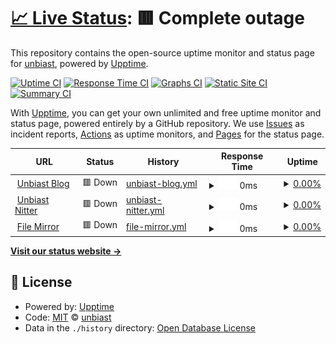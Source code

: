 # [📈 Live Status](https://status.unbia.st): <!--live status--> **🟥 Complete outage**

This repository contains the open-source uptime monitor and status page for [unbiast](https://status.unbia.st), powered by [Upptime](https://github.com/upptime/upptime).

[![Uptime CI](https://github.com/unbiast/status/workflows/Uptime%20CI/badge.svg)](https://github.com/unbiast/status/actions?query=workflow%3A%22Uptime+CI%22)
[![Response Time CI](https://github.com/unbiast/status/workflows/Response%20Time%20CI/badge.svg)](https://github.com/unbiast/status/actions?query=workflow%3A%22Response+Time+CI%22)
[![Graphs CI](https://github.com/unbiast/status/workflows/Graphs%20CI/badge.svg)](https://github.com/unbiast/status/actions?query=workflow%3A%22Graphs+CI%22)
[![Static Site CI](https://github.com/unbiast/status/workflows/Static%20Site%20CI/badge.svg)](https://github.com/unbiast/status/actions?query=workflow%3A%22Static+Site+CI%22)
[![Summary CI](https://github.com/unbiast/status/workflows/Summary%20CI/badge.svg)](https://github.com/unbiast/status/actions?query=workflow%3A%22Summary+CI%22)

With [Upptime](https://upptime.js.org), you can get your own unlimited and free uptime monitor and status page, powered entirely by a GitHub repository. We use [Issues](https://github.com/unbiast/status/issues) as incident reports, [Actions](https://github.com/unbiast/status/actions) as uptime monitors, and [Pages](https://status.unbia.st) for the status page.

<!--start: status pages-->
<!-- This summary is generated by Upptime (https://github.com/upptime/upptime) -->
<!-- Do not edit this manually, your changes will be overwritten -->
<!-- prettier-ignore -->
| URL | Status | History | Response Time | Uptime |
| --- | ------ | ------- | ------------- | ------ |
| <img alt="" src="https://icons.duckduckgo.com/ip3/unbia.st.ico" height="13"> [Unbiast Blog](https://unbia.st) | 🟥 Down | [unbiast-blog.yml](https://github.com/unbiast/status/commits/HEAD/history/unbiast-blog.yml) | <details><summary><img alt="Response time graph" src="./graphs/unbiast-blog/response-time-week.png" height="20"> 0ms</summary><br><a href="https://status.unbia.st/history/unbiast-blog"><img alt="Response time 0" src="https://img.shields.io/endpoint?url=https%3A%2F%2Fraw.githubusercontent.com%2Funbiast%2Fstatus%2FHEAD%2Fapi%2Funbiast-blog%2Fresponse-time.json"></a><br><a href="https://status.unbia.st/history/unbiast-blog"><img alt="24-hour response time 0" src="https://img.shields.io/endpoint?url=https%3A%2F%2Fraw.githubusercontent.com%2Funbiast%2Fstatus%2FHEAD%2Fapi%2Funbiast-blog%2Fresponse-time-day.json"></a><br><a href="https://status.unbia.st/history/unbiast-blog"><img alt="7-day response time 0" src="https://img.shields.io/endpoint?url=https%3A%2F%2Fraw.githubusercontent.com%2Funbiast%2Fstatus%2FHEAD%2Fapi%2Funbiast-blog%2Fresponse-time-week.json"></a><br><a href="https://status.unbia.st/history/unbiast-blog"><img alt="30-day response time 0" src="https://img.shields.io/endpoint?url=https%3A%2F%2Fraw.githubusercontent.com%2Funbiast%2Fstatus%2FHEAD%2Fapi%2Funbiast-blog%2Fresponse-time-month.json"></a><br><a href="https://status.unbia.st/history/unbiast-blog"><img alt="1-year response time 0" src="https://img.shields.io/endpoint?url=https%3A%2F%2Fraw.githubusercontent.com%2Funbiast%2Fstatus%2FHEAD%2Fapi%2Funbiast-blog%2Fresponse-time-year.json"></a></details> | <details><summary><a href="https://status.unbia.st/history/unbiast-blog">0.00%</a></summary><a href="https://status.unbia.st/history/unbiast-blog"><img alt="All-time uptime 20.07%" src="https://img.shields.io/endpoint?url=https%3A%2F%2Fraw.githubusercontent.com%2Funbiast%2Fstatus%2FHEAD%2Fapi%2Funbiast-blog%2Fuptime.json"></a><br><a href="https://status.unbia.st/history/unbiast-blog"><img alt="24-hour uptime 0.00%" src="https://img.shields.io/endpoint?url=https%3A%2F%2Fraw.githubusercontent.com%2Funbiast%2Fstatus%2FHEAD%2Fapi%2Funbiast-blog%2Fuptime-day.json"></a><br><a href="https://status.unbia.st/history/unbiast-blog"><img alt="7-day uptime 0.00%" src="https://img.shields.io/endpoint?url=https%3A%2F%2Fraw.githubusercontent.com%2Funbiast%2Fstatus%2FHEAD%2Fapi%2Funbiast-blog%2Fuptime-week.json"></a><br><a href="https://status.unbia.st/history/unbiast-blog"><img alt="30-day uptime 1.38%" src="https://img.shields.io/endpoint?url=https%3A%2F%2Fraw.githubusercontent.com%2Funbiast%2Fstatus%2FHEAD%2Fapi%2Funbiast-blog%2Fuptime-month.json"></a><br><a href="https://status.unbia.st/history/unbiast-blog"><img alt="1-year uptime 0.00%" src="https://img.shields.io/endpoint?url=https%3A%2F%2Fraw.githubusercontent.com%2Funbiast%2Fstatus%2FHEAD%2Fapi%2Funbiast-blog%2Fuptime-year.json"></a></details>
| <img alt="" src="https://icons.duckduckgo.com/ip3/nitter.unbia.st.ico" height="13"> [Unbiast Nitter](https://nitter.unbia.st) | 🟥 Down | [unbiast-nitter.yml](https://github.com/unbiast/status/commits/HEAD/history/unbiast-nitter.yml) | <details><summary><img alt="Response time graph" src="./graphs/unbiast-nitter/response-time-week.png" height="20"> 0ms</summary><br><a href="https://status.unbia.st/history/unbiast-nitter"><img alt="Response time 0" src="https://img.shields.io/endpoint?url=https%3A%2F%2Fraw.githubusercontent.com%2Funbiast%2Fstatus%2FHEAD%2Fapi%2Funbiast-nitter%2Fresponse-time.json"></a><br><a href="https://status.unbia.st/history/unbiast-nitter"><img alt="24-hour response time 0" src="https://img.shields.io/endpoint?url=https%3A%2F%2Fraw.githubusercontent.com%2Funbiast%2Fstatus%2FHEAD%2Fapi%2Funbiast-nitter%2Fresponse-time-day.json"></a><br><a href="https://status.unbia.st/history/unbiast-nitter"><img alt="7-day response time 0" src="https://img.shields.io/endpoint?url=https%3A%2F%2Fraw.githubusercontent.com%2Funbiast%2Fstatus%2FHEAD%2Fapi%2Funbiast-nitter%2Fresponse-time-week.json"></a><br><a href="https://status.unbia.st/history/unbiast-nitter"><img alt="30-day response time 0" src="https://img.shields.io/endpoint?url=https%3A%2F%2Fraw.githubusercontent.com%2Funbiast%2Fstatus%2FHEAD%2Fapi%2Funbiast-nitter%2Fresponse-time-month.json"></a><br><a href="https://status.unbia.st/history/unbiast-nitter"><img alt="1-year response time 0" src="https://img.shields.io/endpoint?url=https%3A%2F%2Fraw.githubusercontent.com%2Funbiast%2Fstatus%2FHEAD%2Fapi%2Funbiast-nitter%2Fresponse-time-year.json"></a></details> | <details><summary><a href="https://status.unbia.st/history/unbiast-nitter">0.00%</a></summary><a href="https://status.unbia.st/history/unbiast-nitter"><img alt="All-time uptime 20.07%" src="https://img.shields.io/endpoint?url=https%3A%2F%2Fraw.githubusercontent.com%2Funbiast%2Fstatus%2FHEAD%2Fapi%2Funbiast-nitter%2Fuptime.json"></a><br><a href="https://status.unbia.st/history/unbiast-nitter"><img alt="24-hour uptime 0.00%" src="https://img.shields.io/endpoint?url=https%3A%2F%2Fraw.githubusercontent.com%2Funbiast%2Fstatus%2FHEAD%2Fapi%2Funbiast-nitter%2Fuptime-day.json"></a><br><a href="https://status.unbia.st/history/unbiast-nitter"><img alt="7-day uptime 0.00%" src="https://img.shields.io/endpoint?url=https%3A%2F%2Fraw.githubusercontent.com%2Funbiast%2Fstatus%2FHEAD%2Fapi%2Funbiast-nitter%2Fuptime-week.json"></a><br><a href="https://status.unbia.st/history/unbiast-nitter"><img alt="30-day uptime 1.38%" src="https://img.shields.io/endpoint?url=https%3A%2F%2Fraw.githubusercontent.com%2Funbiast%2Fstatus%2FHEAD%2Fapi%2Funbiast-nitter%2Fuptime-month.json"></a><br><a href="https://status.unbia.st/history/unbiast-nitter"><img alt="1-year uptime 0.00%" src="https://img.shields.io/endpoint?url=https%3A%2F%2Fraw.githubusercontent.com%2Funbiast%2Fstatus%2FHEAD%2Fapi%2Funbiast-nitter%2Fuptime-year.json"></a></details>
| <img alt="" src="https://icons.duckduckgo.com/ip3/files.unbia.st.ico" height="13"> [File Mirror](https://files.unbia.st) | 🟥 Down | [file-mirror.yml](https://github.com/unbiast/status/commits/HEAD/history/file-mirror.yml) | <details><summary><img alt="Response time graph" src="./graphs/file-mirror/response-time-week.png" height="20"> 0ms</summary><br><a href="https://status.unbia.st/history/file-mirror"><img alt="Response time 0" src="https://img.shields.io/endpoint?url=https%3A%2F%2Fraw.githubusercontent.com%2Funbiast%2Fstatus%2FHEAD%2Fapi%2Ffile-mirror%2Fresponse-time.json"></a><br><a href="https://status.unbia.st/history/file-mirror"><img alt="24-hour response time 0" src="https://img.shields.io/endpoint?url=https%3A%2F%2Fraw.githubusercontent.com%2Funbiast%2Fstatus%2FHEAD%2Fapi%2Ffile-mirror%2Fresponse-time-day.json"></a><br><a href="https://status.unbia.st/history/file-mirror"><img alt="7-day response time 0" src="https://img.shields.io/endpoint?url=https%3A%2F%2Fraw.githubusercontent.com%2Funbiast%2Fstatus%2FHEAD%2Fapi%2Ffile-mirror%2Fresponse-time-week.json"></a><br><a href="https://status.unbia.st/history/file-mirror"><img alt="30-day response time 0" src="https://img.shields.io/endpoint?url=https%3A%2F%2Fraw.githubusercontent.com%2Funbiast%2Fstatus%2FHEAD%2Fapi%2Ffile-mirror%2Fresponse-time-month.json"></a><br><a href="https://status.unbia.st/history/file-mirror"><img alt="1-year response time 0" src="https://img.shields.io/endpoint?url=https%3A%2F%2Fraw.githubusercontent.com%2Funbiast%2Fstatus%2FHEAD%2Fapi%2Ffile-mirror%2Fresponse-time-year.json"></a></details> | <details><summary><a href="https://status.unbia.st/history/file-mirror">0.00%</a></summary><a href="https://status.unbia.st/history/file-mirror"><img alt="All-time uptime 20.27%" src="https://img.shields.io/endpoint?url=https%3A%2F%2Fraw.githubusercontent.com%2Funbiast%2Fstatus%2FHEAD%2Fapi%2Ffile-mirror%2Fuptime.json"></a><br><a href="https://status.unbia.st/history/file-mirror"><img alt="24-hour uptime 0.00%" src="https://img.shields.io/endpoint?url=https%3A%2F%2Fraw.githubusercontent.com%2Funbiast%2Fstatus%2FHEAD%2Fapi%2Ffile-mirror%2Fuptime-day.json"></a><br><a href="https://status.unbia.st/history/file-mirror"><img alt="7-day uptime 0.00%" src="https://img.shields.io/endpoint?url=https%3A%2F%2Fraw.githubusercontent.com%2Funbiast%2Fstatus%2FHEAD%2Fapi%2Ffile-mirror%2Fuptime-week.json"></a><br><a href="https://status.unbia.st/history/file-mirror"><img alt="30-day uptime 1.38%" src="https://img.shields.io/endpoint?url=https%3A%2F%2Fraw.githubusercontent.com%2Funbiast%2Fstatus%2FHEAD%2Fapi%2Ffile-mirror%2Fuptime-month.json"></a><br><a href="https://status.unbia.st/history/file-mirror"><img alt="1-year uptime 0.00%" src="https://img.shields.io/endpoint?url=https%3A%2F%2Fraw.githubusercontent.com%2Funbiast%2Fstatus%2FHEAD%2Fapi%2Ffile-mirror%2Fuptime-year.json"></a></details>

<!--end: status pages-->

[**Visit our status website →**](https://status.unbia.st)

## 📄 License

- Powered by: [Upptime](https://github.com/upptime/upptime)
- Code: [MIT](./LICENSE) © [unbiast](https://status.unbia.st)
- Data in the `./history` directory: [Open Database License](https://opendatacommons.org/licenses/odbl/1-0/)
